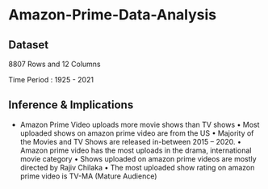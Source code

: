 # Amazon-Prime-Data-Analysis

## Dataset
8807 Rows and 12 Columns 

Time Period : 1925 - 2021


## Inference & Implications
- Amazon Prime Video uploads more movie shows than TV shows
•	Most uploaded shows on amazon prime video are from the US
•	Majority of the Movies and TV Shows are released in-between 2015 – 2020.
•	Amazon prime video has the most uploads in the drama, international movie category
•	Shows uploaded on amazon prime videos are mostly directed by Rajiv Chilaka
•	The most uploaded show rating on amazon prime video is TV-MA (Mature Audience)
